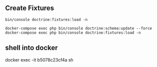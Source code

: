 ## Create Fixtures

    bin/console doctrine:fixtures:load -n

    docker-compose exec php bin/console doctrine:schema:update --force
    docker-compose exec php bin/console doctrine:fixtures:load -n

## shell into docker
docker exec -it b5078c23cf4a sh

